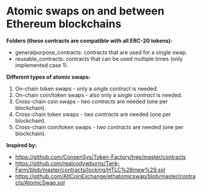 # Atomic swaps on and between Ethereum blockchains

**Folders (these contracts are compatible with all ERC-20 tokens):**
* generalpurpose_contracts: contracts that are used for a single swap.
* reusable_contracts: contracts that can be used multiple times (only implemented case 1).

**Different types of atomic swaps:**
1. On-chain token swaps - only a *single contract* is needed.
2. On-chain coin/token swaps - also only a *single contract* is needed.
3. Cross-chain coin swaps - *two contracts* are needed (one per blockchain).
4. Cross-chain token swaps - *two contracts* are needed (one per blockchain).
5. Cross-chain coin/token swaps - *two contracts* are needed (one per blockchain).

**Inspired by:**
* https://github.com/ConsenSys/Token-Factory/tree/master/contracts
* https://github.com/realcodywburns/Tank-Farm/blob/master/contracts/locking/HTLC%28mew%29.sol
* https://github.com/AltCoinExchange/ethatomicswap/blob/master/contracts/AtomicSwap.sol

